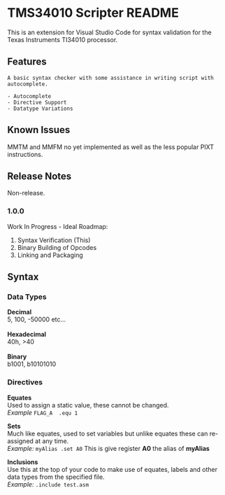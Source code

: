# TMS34010 Scripter README

This is an extension for Visual Studio Code for syntax validation for the Texas Instruments TI34010 processor.

## Features

    A basic syntax checker with some assistance in writing script with autocomplete.

    - Autocomplete
    - Directive Support
    - Datatype Variations


## Known Issues

MMTM and MMFM no yet implemented as well as the less popular PIXT instructions.

## Release Notes

 Non-release.
 
 ### 1.0.0

Work In Progress - Ideal Roadmap:
1. Syntax Verification (This)
2. Binary Building of Opcodes
3. Linking and Packaging
 
## Syntax

### Data Types
**Decimal**<br>
5, 100, -50000 etc...<br><br>
**Hexadecimal**<br>
40h, >40<br><br>
**Binary**<br>
b1001, b10101010

 ### Directives
**Equates**<br>
Used to assign a static value, these cannot be changed.<br>
*Example* `FLAG_A  .equ 1`

**Sets**<br>
Much like equates, used to set variables but unlike equates these can re-assigned at any time.<br>
*Example:* `myAlias .set A0` This is give register **A0** the alias of **myAlias**

**Inclusions**<br>
Use this at the top of your code to make use of equates, labels and other data types from the specified file.<br>
*Example:* `.include test.asm`
